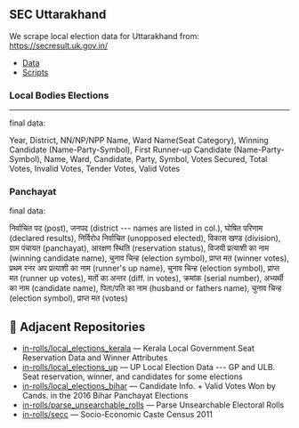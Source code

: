 ## SEC Uttarakhand

We scrape local election data for Uttarakhand from: https://secresult.uk.gov.in/

* [Data](data/)
* [Scripts](scripts/)

### Local Bodies Elections
---------------------------

final data: 


Year, District, NN/NP/NPP Name, Ward Name(Seat Category), Winning Candidate (Name-Party-Symbol), First Runner-up Candidate (Name-Party-Symbol), Name, Ward, Candidate, Party, Symbol, Votes Secured, Total Votes, Invalid Votes, Tender Votes, Valid Votes


### Panchayat

final data: 

निर्वाचित पद (post), जनपद (district --- names are listed in col.),  घोषित परिणाम (declared results), निर्विरोध निर्वाचित (unopposed elected), विकास खण्‍ड (division),	ग्राम पंचायत (panchayat), आरक्षण स्थिति (reservation status), विजयी प्रत्‍याशी का नाम (winning candidate name), चुनाव चिन्‍ह (election symbol),	प्राप्‍त मत (winner votes), प्रथम रनर अप प्रत्‍याशी का नाम (runner's up name),	चुनाव चिन्‍ह (election symbol),	प्राप्‍त मत (runner up votes), मतों का अन्‍तर (diff. in votes), क्रमांक (serial number), अभ्‍यर्थी का नाम (candidate name), पिता/पति का नाम (husband or fathers name),	चुनाव चिन्‍ह (election symbol),	प्राप्‍त मत (votes)


## 🔗 Adjacent Repositories

- [in-rolls/local_elections_kerala](https://github.com/in-rolls/local_elections_kerala) — Kerala Local Government Seat Reservation Data and Winner Attributes
- [in-rolls/local_elections_up](https://github.com/in-rolls/local_elections_up) — UP Local Election Data --- GP and ULB. Seat reservation, winner, and candidates for some elections
- [in-rolls/local_elections_bihar](https://github.com/in-rolls/local_elections_bihar) — Candidate Info. + Valid Votes Won by Cands. in the 2016 Bihar Panchayat Elections
- [in-rolls/parse_unsearchable_rolls](https://github.com/in-rolls/parse_unsearchable_rolls) — Parse Unsearchable Electoral Rolls
- [in-rolls/secc](https://github.com/in-rolls/secc) — Socio-Economic Caste Census 2011
